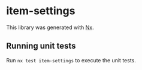 # item-settings

This library was generated with [Nx](https://nx.dev).

## Running unit tests

Run `nx test item-settings` to execute the unit tests.
